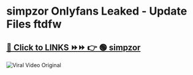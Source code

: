 
 # simpzor Onlyfans Leaked - Update Files ftdfw

## <h2><a href="https://clipsfans.com/simpzor&ref=git">🔗 Click to LINKS ⏩⏩ 👉 🟢 simpzor </a></h2>

<a href="https://clipsfans.com/simpzor&ref=git" rel="nofollow" data-target="animated-image.originalLink"><img src="https://i.ibb.co.com/xMMVF88/686577567.gif" alt="Viral Video Original" style="max-width: 100%; display: inline-block;" data-target="animated-image.originalImage"></a>

